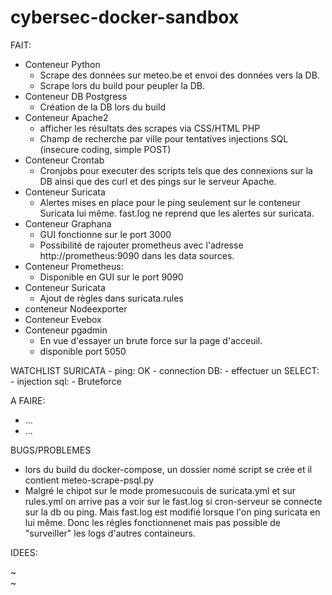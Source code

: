 # cybersec-docker-sandbox

FAIT:

- Conteneur Python
    - Scrape des données sur meteo.be et envoi des données vers la DB.
    - Scrape lors du build pour peupler la DB. 
- Conteneur DB Postgress
     - Création de la DB lors du build
- Conteneur Apache2
     - afficher les résultats des scrapes via CSS/HTML PHP
     - Champ de recherche par ville pour tentatives injections SQL (insecure coding, simple POST)
- Conteneur Crontab
     - Cronjobs pour executer des scripts tels que des connexions sur la DB ainsi que des curl et des pings sur le serveur Apache.
- Conteneur Suricata
     - Alertes mises en place pour le ping seulement sur le conteneur Suricata lui même. fast.log ne reprend que les alertes sur suricata. 
- Conteneur Graphana
     - GUI fonctionne sur le port 3000
     - Possibilité de rajouter prometheus avec l'adresse http://prometheus:9090 dans les data sources.
- Conteneur Prometheus:
     - Disponible en GUI sur le port 9090
- Conteneur Suricata
     - Ajout de règles dans suricata.rules
- conteneur Nodeexporter
- Conteneur Evebox
- Conteneur pgadmin
    - En vue d'essayer un brute force sur la page d'acceuil.
    - disponible port 5050

 WATCHLIST SURICATA 
    - ping: OK
    - connection DB: 
    - effectuer un SELECT: 
    - injection sql: 
    - Bruteforce


A FAIRE:
- ...
- ...


BUGS/PROBLEMES

- lors du build du docker-compose, un dossier nomé script se crée et il contient meteo-scrape-psql.py
- Malgré le chipot sur le mode promesucouis de suricata.yml et sur rules.yml on arrive pas a voir sur le fast.log si cron-serveur se connecte sur la db ou ping. Mais fast.log est modifié lorsque l'on ping suricata en lui même. Donc les régles fonctionnenet mais pas possible de "surveiller" les logs d'autres containeurs.

IDEES: 



~                                                                                                                                                                          
~                                


